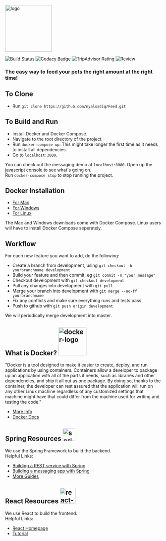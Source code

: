 <img src="https://github.com/nyalsadiq/Feed/blob/master/FEED.png" alt="logo" width="150"/>

[![Build Status](https://travis-ci.com/nyalsadiq/Feed.svg?token=mNFauez84pnLuDczxfbh&branch=master)](https://travis-ci.com/nyalsadiq/Feed) [![Codacy Badge](https://api.codacy.com/project/badge/Grade/845868fc921843ad8e681f2818e24543)](https://www.codacy.com?utm_source=github.com&amp;utm_medium=referral&amp;utm_content=nyalsadiq/Feed&amp;utm_campaign=Badge_Grade) ![TripAdvisor Rating](https://img.shields.io/amo/stars/a-worthless-background.svg?colorB=yellow&label=TripAdvisor&style=flat) ![Review](https://img.shields.io/badge/Washington%20Post-%2210%2F10%20Best%20robot%20we%27ve%20ever%20seen%22-blue.svg)

### The easy way to feed your pets the right amount at the right time!

## To Clone
* Run `git clone https://github.com/nyalsadiq/Feed.git`

## To Build and Run
* Install Docker and Docker Compose.
* Navigate to the root directory of the project.
* Run `docker-compose up`. This might take longer the first time as it needs to install all dependencies.
* Go to `localhost:3000`.

You can check out the messaging demo at `localhost:8080`. Open up the javascript console to see what's going on.  
Run `docker-compose stop` to stop running the project.

## Docker Installation
* [For Mac](https://docs.docker.com/docker-for-mac/install/)
* [For Windows](https://docs.docker.com/docker-for-windows/install/)
* [For Linux](https://docs.docker.com/compose/install/) 

The Mac and Windows downloads come with Docker Compose. Linux users will have to install Docker Compose seperately.

## Workflow
For each new feature you want to add, do the following:
* Create a branch from development, using `git checkout -b yourbranchname development`
* Build your feature and then commit, eg `git commit -m "your message"`
* Checkout development with `git checkout development`
* Pull any changes into development with `git pull`
* Merge your branch into development with `git merge --no-ff yourbranchname`
* Fix any conflicts and make sure everything runs and tests pass.
* Push to github with `git push origin development`

We will periodically merge development into master.

## What is Docker? <img src="https://cdn-images-1.medium.com/max/1600/1*OToiKcFuZC982kt3SHV5AA.png" alt="docker-logo" width="90"/>
"Docker is a tool designed to make it easier to create, deploy, and run applications by using containers. Containers allow a developer to package up an application with all of the parts it needs, such as libraries and other dependencies, and ship it all out as one package. By doing so, thanks to the container, the developer can rest assured that the application will run on any other Linux machine regardless of any customized settings that machine might have that could differ from the machine used for writing and testing the code."  
* [More Info](https://opensource.com/resources/what-docker)  
* [Docker Docs](https://docs.docker.com/get-started/)


## Spring Resources <img src="https://cdn.freebiesupply.com/logos/large/2x/spring-3-logo-png-transparent.png" alt="spring-logo" width="40">
We use the Spring Framework to build the backend.  
Helpful Links:
* [Building a REST service with Spring](https://spring.io/guides/gs/rest-service/)
* [Building a messaging app with Spring](https://spring.io/guides/gs/messaging-stomp-websocket/)
* [More Guides](https://spring.io/guides)

## React Resources <img src="https://upload.wikimedia.org/wikipedia/commons/thumb/a/a7/React-icon.svg/2000px-React-icon.svg.png" alt="react-logo" width="50">
We use React to build the frontend.  
Helpful Links:
* [React Homepage](https://reactjs.org/)
* [Tutorial](https://reactjs.org/tutorial/tutorial.html)
